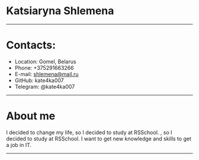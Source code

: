 # Katsiaryna Shlemena

---
# Contacts:

- Location: Gomel, Belarus
- Phone: +375291663266
- E-mail: shlemena@mail.ru
- GitHub: kate4ka007
- Telegram: @kate4ka007

---
# About me
I decided to change my life, so I decided to study at RSSchool. , so I decided to study at RSSchool. I want to get new knowledge and skills to get a job in IT.

---
